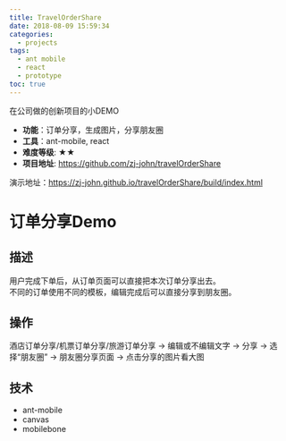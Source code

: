 ```yaml
---
title: TravelOrderShare
date: 2018-08-09 15:59:34
categories:
  - projects
tags:
  - ant mobile
  - react
  - prototype
toc: true
---
```


在公司做的创新项目的小DEMO

- **功能**：订单分享，生成图片，分享朋友圈
- **工具**：ant-mobile, react
- **难度等级**: ★★
- **项目地址**: https://github.com/zj-john/travelOrderShare

演示地址：https://zj-john.github.io/travelOrderShare/build/index.html

<!-- more -->
# 订单分享Demo

## 描述
用户完成下单后，从订单页面可以直接把本次订单分享出去。  
不同的订单使用不同的模板，编辑完成后可以直接分享到朋友圈。

## 操作
酒店订单分享/机票订单分享/旅游订单分享 -> 编辑或不编辑文字 -> 分享 -> 选择“朋友圈” -> 朋友圈分享页面 -> 点击分享的图片看大图

## 技术
* ant-mobile
* canvas
* mobilebone
